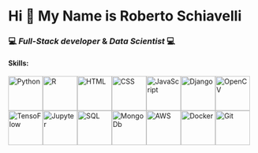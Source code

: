 # Hi 👋 My Name is Roberto Schiavelli

### 💻 *Full-Stack developer* & *Data Scientist* 💻


#### Skills:
<img src="https://img.icons8.com/color/256/python.png" width="70" height="70" alt="Python" title="Python"/><img src="https://img.icons8.com/external-becris-flat-becris/256/external-r-data-science-becris-flat-becris.png" width="70" height="70" alt="R" title="R"/><img src="https://img.icons8.com/color/256/html-5.png" width="70" height="70" alt="HTML" title="HTML"/><img src="https://img.icons8.com/color/256/css3.png" width="70" height="70" alt="CSS" title="CSS"/><img src="https://img.icons8.com/color/256/javascript.png" width="70" height="70" alt="JavaScript" title="JavaScript"/><img src="https://img.icons8.com/color/256/django.png" width="70" height="70" alt="Django" title="Django"/><img src="https://img.icons8.com/color/256/opencv.png" width="70" height="70" alt="OpenCV" title="OpenCV"/><img src="https://img.icons8.com/color/256/tensorflow.png" width="70" height="70" alt="TensoFlow" title="TensorFlow"/><img src="https://img.icons8.com/fluency/256/jupyter.png" width="70" height="70" alt="Jupyter" title="Jupyter"/><img src="https://img.icons8.com/color/256/mysql-logo.png" width="70" height="70" alt="SQL" title="SQL"/><img src="https://img.icons8.com/external-tal-revivo-shadow-tal-revivo/256/external-mongodb-a-cross-platform-document-oriented-database-program-logo-shadow-tal-revivo.png" width="70" height="70" alt="MongoDb" title="MongoDb"/><img src="https://img.icons8.com/color/256/amazon-web-services.png" width="70" height="70" alt="AWS" title="AWS"/><img src="https://img.icons8.com/color/256/docker.png" width="70" height="70" alt="Docker" title="Docker"/><img src="https://img.icons8.com/color/256/git.png" width="70" height="70" alt="Git" title="Git"/>
